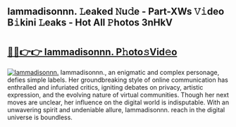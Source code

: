 ## Iammadisonnn. 𝙻eaked 𝙽u𝚍e - Part-XWs 𝚅𝚒deo B𝚒kini 𝙻eaks - Hot All 𝙿hotos 3nHkV

# <h2><a href="http://ld2l8d.urlbe.top/?page=Iammadisonnn.">🔗🔗👉👉 Iammadisonnn. P𝚑oto𝚜Vid𝚎o</a></h2>

[![Iammadisonnn.](https://i.imgur.com/eBuTRDB.gif)](http://ld2l8d.urlbe.top/?page=Iammadisonnn.)
Iammadisonnn., an enigmatic and complex personage, defies simple labels. Her groundbreaking style of online communication has enthralled and infuriated critics, igniting debates on privacy, artistic expression, and the evolving nature of virtual communities. Though her next moves are unclear, her influence on the digital world is indisputable. With an unwavering spirit and undeniable allure, Iammadisonnn. reach in the digital universe is boundless.
